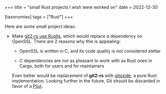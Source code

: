 +++
title = "small Rust projects I wish were worked on"
date = 2022-12-30

[taxonomies]
tags = ["Rust"]
+++

Here are some small project ideas:

- Make [git2-rs use Rustls], which would replace a dependency on OpenSSL.
  There are 2 reasons why this is appealing:

  - OpenSSL is written in C, and its code quality is not considered stellar

  - C dependencies are not as pleasant to work with as Rust ones in Cargo,
    both for users and for maintainers

  Even better would be replacement of __git2-rs__ with [gitoxide],
  a pure Rust implementation.
  Looking further in the future,
  Git should be discarded in favor of a [Pijul].

[git2-rs use rustls]: https://github.com/rust-lang/git2-rs/issues/623
[gitoxide]: https://github.com/Byron/gitoxide
[Pijul]: https://pijul.org
